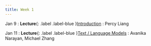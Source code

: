 ```yaml
---
title: Week 1
---
```


Jan 9
: **Lecture**{: .label .label-blue }[Introduction](#)
  : Percy Liang

Jan 11
: **Lecture**{: .label .label-blue }[Text / Language Models](#)
  : Avanika Narayan, Michael Zhang
